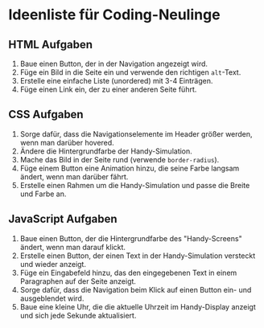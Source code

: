 
# Ideenliste für Coding-Neulinge

## HTML Aufgaben
1. Baue einen Button, der in der Navigation angezeigt wird.
2. Füge ein Bild in die Seite ein und verwende den richtigen `alt`-Text.
3. Erstelle eine einfache Liste (unordered) mit 3-4 Einträgen.
4. Füge einen Link ein, der zu einer anderen Seite führt.

## CSS Aufgaben
1. Sorge dafür, dass die Navigationselemente im Header größer werden, wenn man darüber hovered.
2. Ändere die Hintergrundfarbe der Handy-Simulation.
3. Mache das Bild in der Seite rund (verwende `border-radius`).
4. Füge einem Button eine Animation hinzu, die seine Farbe langsam ändert, wenn man darüber fährt.
5. Erstelle einen Rahmen um die Handy-Simulation und passe die Breite und Farbe an.

## JavaScript Aufgaben
1. Baue einen Button, der die Hintergrundfarbe des "Handy-Screens" ändert, wenn man darauf klickt.
2. Erstelle einen Button, der einen Text in der Handy-Simulation versteckt und wieder anzeigt.
3. Füge ein Eingabefeld hinzu, das den eingegebenen Text in einem Paragraphen auf der Seite anzeigt.
4. Sorge dafür, dass die Navigation beim Klick auf einen Button ein- und ausgeblendet wird.
5. Baue eine kleine Uhr, die die aktuelle Uhrzeit im Handy-Display anzeigt und sich jede Sekunde aktualisiert.
